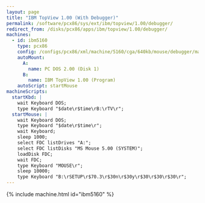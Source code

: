 ```yaml
---
layout: page
title: "IBM TopView 1.00 (With Debugger)"
permalink: /software/pcx86/sys/ext/ibm/topview/1.00/debugger/
redirect_from: /disks/pcx86/apps/ibm/topview/1.00/debugger/
machines:
  - id: ibm5160
    type: pcx86
    config: /configs/pcx86/xml/machine/5160/cga/640kb/mouse/debugger/machine.xml
    autoMount:
      A:
        name: PC DOS 2.00 (Disk 1)
      B:
        name: IBM TopView 1.00 (Program)
    autoScript: startMouse
machineScripts:
  startKbd: |
    wait Keyboard DOS;
    type Keyboard "$date\r$time\rB:\rTV\r";
  startMouse: |
    wait Keyboard DOS;
    type Keyboard "$date\r$time\r";
    wait Keyboard;
    sleep 1000;
    select FDC listDrives "A:";
    select FDC listDisks "MS Mouse 5.00 (SYSTEM)";
    loadDisk FDC;
    wait FDC;
    type Keyboard "MOUSE\r";
    sleep 10000;
    type Keyboard "B:\rSETUP\r$70.3\r$30n\r$30y\r$30\r$30\r$30\r";
---
```


{% include machine.html id="ibm5160" %}
